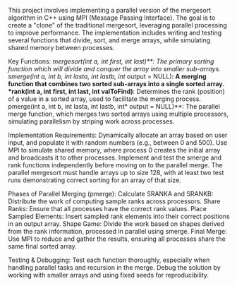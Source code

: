 This project involves implementing a parallel version of the mergesort algorithm in C++ using MPI (Message Passing Interface). The goal is to create a "clone" of the traditional mergesort, leveraging parallel processing to improve performance. The implementation includes writing and testing several functions that divide, sort, and merge arrays, while simulating shared memory between processes.

Key Functions:
*mergesort(int a, int first, int last)**: The primary sorting function which will divide and conquer the array into smaller sub-arrays.
smerge(int a, int b, int lasta, int lastb, int* output = NULL)**: A merging function that combines two sorted sub-arrays into a single sorted array.
*rank(int a, int first, int last, int valToFind)**: Determines the rank (position) of a value in a sorted array, used to facilitate the merging process.
pmerge(int a, int b, int lasta, int lastb, int* output = NULL)**: The parallel merge function, which merges two sorted arrays using multiple processors, simulating parallelism by striping work across processes.

Implementation Requirements:
Dynamically allocate an array based on user input, and populate it with random numbers (e.g., between 0 and 500).
Use MPI to simulate shared memory, where process 0 creates the initial array and broadcasts it to other processes.
Implement and test the smerge and rank functions independently before moving on to the parallel merge.
The parallel mergesort must handle arrays up to size 128, with at least two test runs demonstrating correct sorting for an array of that size.

Phases of Parallel Merging (pmerge):
Calculate SRANKA and SRANKB: Distribute the work of computing sample ranks across processors.
Share Ranks: Ensure that all processes have the correct rank values.
Place Sampled Elements: Insert sampled rank elements into their correct positions in an output array.
Shape Game: Divide the work based on shapes derived from the rank information, processed in parallel using smerge.
Final Merge: Use MPI to reduce and gather the results, ensuring all processes share the same final sorted array.

Testing & Debugging:
Test each function thoroughly, especially when handling parallel tasks and recursion in the merge.
Debug the solution by working with smaller arrays and using fixed seeds for reproducibility.
